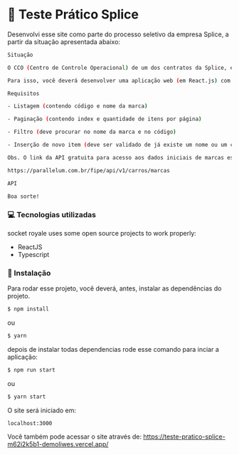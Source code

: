 # 🚗 Teste Prático Splice

Desenvolvi esse site como parte do processo seletivo da empresa Splice, a partir da situação apresentada abaixo:

```sh
Situação

O CCO (Centro de Controle Operacional) de um dos contratos da Splice, está tendo alguns problemas para identificar a marca de alguns veículos que foram atuados. Portanto você foi chamado para ajuda-los a facilitar essa tarefa quando for necessária.

Para isso, você deverá desenvolver uma aplicação web (em React.js) com uma listagem de marcas de veículos, que contenha paginação e filtro, para que o CCO consiga, através do código, encontrar a marca desejada. Além de um formulário simples (dois inputs, código e nome), que poderá ser utilizado para inserir um novo item na listagem.

Requisitos

- Listagem (contendo código e nome da marca)

- Paginação (contendo index e quantidade de itens por página)

- Filtro (deve procurar no nome da marca e no código)

- Inserção de novo item (deve ser validado de já existe um nome ou um código ao inserir)

Obs. O link da API gratuita para acesso aos dados iniciais de marcas está logo abaixo. Os itens da listagem NÃO precisam ser editados ou apagados. O contexto informado é fictício e o código devera ser entregue pelo GitHub.

https://parallelum.com.br/fipe/api/v1/carros/marcas

API

Boa sorte! 
```
### 💻 Tecnologias utilizadas
socket royale uses some open source projects to work properly:

  * ReactJS
  * Typescript

### 🔨 Instalação

Para rodar esse projeto, você deverá, antes, instalar as dependências do projeto.

```sh
$ npm install
```
ou
```sh
$ yarn
```
depois de instalar todas dependencias rode esse comando para inciar a aplicação:

```sh
$ npm run start
```
ou
```sh
$ yarn start
```

O site será iniciado em:

```sh
localhost:3000
```
Você também pode acessar o site através de:
https://teste-pratico-splice-m62i2k5b1-demoliwes.vercel.app/

